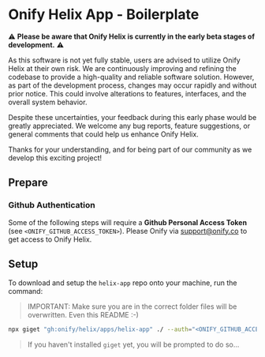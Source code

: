 # Onify Helix App - Boilerplate

⚠️ **Please be aware that Onify Helix is currently in the early beta stages of development.** ⚠️

As this software is not yet fully stable, users are advised to utilize Onify Helix at their own risk. We are continuously improving and refining the codebase to provide a high-quality and reliable software solution. However, as part of the development process, changes may occur rapidly and without prior notice. This could involve alterations to features, interfaces, and the overall system behavior.

Despite these uncertainties, your feedback during this early phase would be greatly appreciated. We welcome any bug reports, feature suggestions, or general comments that could help us enhance Onify Helix.

Thanks for your understanding, and for being part of our community as we develop this exciting project!

## Prepare

### Github Authentication

Some of the following steps will require a **Github Personal Access Token** (see `<ONIFY_GITHUB_ACCESS_TOKEN>`). Please Onify via support@onify.co to get access to Onify Helix.

## Setup 

To download and setup the `helix-app` repo onto your machine, run the command:

> IMPORTANT: Make sure you are in the correct folder files will be overwritten. Even this README :-)

```bash
npx giget "gh:onify/helix/apps/helix-app" ./ --auth="<ONIFY_GITHUB_ACCESS_TOKEN>" --force --verbose
```

> If you haven't installed `giget` yet, you will be prompted to do so...
